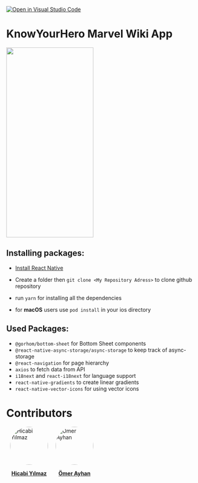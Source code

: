 [![Open in Visual Studio Code](https://classroom.github.com/assets/open-in-vscode-f059dc9a6f8d3a56e377f745f24479a46679e63a5d9fe6f495e02850cd0d8118.svg)](https://classroom.github.com/online_ide?assignment_repo_id=6610023&assignment_repo_type=AssignmentRepo)

# KnowYourHero Marvel Wiki App

<img src="./src/images/app.gif" width="230px" height="500px" alt=""/>

## Installing packages:

- [Install React Native](https://reactnative.dev/docs/environment-setup)

- Create a folder then `git clone <My Repository Adress>` to clone github repository

- run `yarn` for installing all the dependencies

- for **macOS** users use `pod install` in your ios directory

## Used Packages:

- `@gorhom/bottom-sheet` for Bottom Sheet components
- `@react-native-async-storage/async-storage` to keep track of async-storage
- `@react-navigation` for page hierarchy
- `axios` to fetch data from API
- `i18next` and `react-i18next` for language support
- `react-native-gradients` to create linear gradients
- `react-native-vector-icons` for using vector icons

# Contributors

<div style="display:flex;flex-direction:row" >
<div style="width:100px;margin:0 10px;" >
<a href="https://github.com/hcbylmz">
<div>
<img src="https://avatars.githubusercontent.com/u/45284106?v=4" width="100px;" style="border-radius:50px" alt="Hicabi Yılmaz"/><p><center><b>Hicabi Yılmaz
</b></center></p>
</div>
</a>
</div>
<div style="width:100px;margin:0 10px;" >
<a href="https://github.com/omer-ayhan">
<div>
<img src="https://avatars.githubusercontent.com/u/32736625?v=4" width="100px;" style="border-radius:50px" alt="Ömer Ayhan"/><p><center><b>Ömer Ayhan
</b></center></p>
</div>
</a>
</div>
</div>
